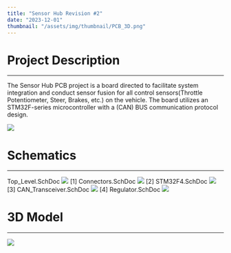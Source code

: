 ```yaml
---
title: "Sensor Hub Revision #2"
date: "2023-12-01"
thumbnail: "/assets/img/thumbnail/PCB_3D.png"
---
```


# Project Description 
---
The Sensor Hub PCB project is a board directed to facilitate system integration and conduct sensor fusion for all control sensors(Throttle Potentiometer, Steer, Brakes, etc.) on the vehicle. The board utilizes an STM32F-series microcontroller with a (CAN) BUS communication protocol design.

![](/NP-Portfolio/assets/img/Sensorhub1_images/PCB_2D.png)

# Schematics 
---
Top_Level.SchDoc
![](/NP-Portfolio/assets/img/Sensorhub1_images/Top_level.png)
[1] Connectors.SchDoc
![](/NP-Portfolio/assets/img/Sensorhub1_images/Conncectors.png)
[2] STM32F4.SchDoc
![](/NP-Portfolio/assets/img/Sensorhub1_images/STM32F4.png)
[3] CAN_Transceiver.SchDoc
![](/NP-Portfolio/assets/img/Sensorhub1_images/Can_Tranceiver.png)
[4] Regulator.SchDoc
![](/NP-Portfolio/assets/img/Sensorhub1_images/Regulator.png)

# 3D Model
---
![](/NP-Portfolio/assets/img/Sensorhub1_images/PCB_3D.png)
